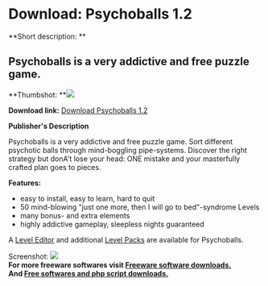 # Download: Psychoballs 1.2

**Short description: **

## Psychoballs is a very addictive and free puzzle game.

  
**Thumbshot: **![](http://www.freewarefiles.com/screenshot/psychoballs_md.jpg)   
  
**Download link:** [Download Psychoballs 1.2](http://freesoftwares.boysofts.com/Psychoballs_program_64239.html)  
  

**Publisher's Description**  
  

Psychoballs is a very addictive and free puzzle game. Sort different psychotic
balls through mind-boggling pipe-systems. Discover the right strategy but
donA't lose your head: ONE mistake and your masterfully crafted plan goes to
pieces.

**Features:**

  * easy to install, easy to learn, hard to quit 
  * 50 mind-blowing "just one more, then I will go to bed"-syndrome Levels 
  * many bonus- and extra elements 
  * highly addictive gameplay, sleepless nights guaranteed 

A [Level Editor](http://www.intermediaware.com/games/psychoballs/levelEditor)
and additional [Level
Packs](http://www.intermediaware.com/games/psychoballs/levelpacks) are
available for Psychoballs.

  
  
Screenshot: ![](http://www.freewarefiles.com/screenshot/psychoballs.jpg)  
**For more freeware softwares visit [Freeware software downloads.](http://freesoftwares.boysofts.com/)**   
**And [Free softwares and php script downloads.](http://www.boysofts.com/)**

